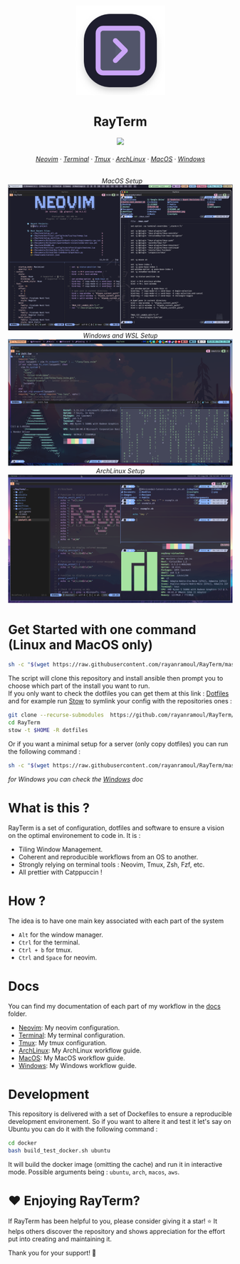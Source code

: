 <div align="center">
 
<img width="200" src="https://github.com/rayanramoul/RayTerm/blob/master/assets/logo.png?raw=true">
</img>
<h1>RayTerm</h1>
<img src="https://raw.githubusercontent.com/catppuccin/catppuccin/main/assets/palette/macchiato.png" width="400" />
<h6 align="center">
  <a href="https://github.com/rayanramoul/RayTerm/blob/master/docs/Neovim.md">Neovim</a>
  ·
  <a href="https://github.com/rayanramoul/RayTerm/blob/master/docs/Terminal.md">Terminal</a>
  ·
  <a href="https://github.com/rayanramoul/RayTerm/blob/master/docs/Tmux.md">Tmux</a>
  ·
  <a href="https://github.com/rayanramoul/RayTerm/blob/master/docs/ArchLinux.md">ArchLinux</a>
  ·
  <a href="https://github.com/rayanramoul/RayTerm/blob/master/docs/MacOS.md">MacOS</a>
  ·
  <a href="https://github.com/rayanramoul/RayTerm/blob/master/docs/Windows.md">Windows</a>
</h6>

&nbsp;
_MacOS Setup_
![RayTerm](https://github.com/rayanramoul/RayTerm/blob/master/assets/macos_preview.png?raw=true)
_Windows and WSL Setup_
![RayTerm](https://github.com/rayanramoul/RayTerm/blob/master/assets/windows_preview.png?raw=true)
_ArchLinux Setup_
![RayTerm](https://github.com/rayanramoul/RayTerm/blob/master/assets/arch_preview.png?raw=true)

</div>

# Get Started with one command (Linux and MacOS only)

```bash
sh -c "$(wget https://raw.githubusercontent.com/rayanramoul/RayTerm/master/install.sh -O -)"
```
The script will clone this repository and install ansible then prompt you to choose which part of the install you want to run. <br>
If you only want to check the dotfiles you can get them at this link : [Dotfiles](dotfiles) and for example run [Stow](https://www.gnu.org/software/stow/) to symlink your config with the repositories ones :
```bash
git clone --recurse-submodules  https://github.com/rayanramoul/RayTerm/
cd RayTerm
stow -t $HOME -R dotfiles
```

Or if you want a minimal setup for a server (only copy dotfiles) you can run the following command :
```bash
sh -c "$(wget https://raw.githubusercontent.com/rayanramoul/RayTerm/master/install_minimal.sh -O -)" -- -m
```

_for Windows you can check the [Windows](docs/Windows.md) doc_

# What is this ?
RayTerm is a set of configuration, dotfiles and software to ensure a vision on the optimal environement to code in.
It is :
- Tiling Window Management.
- Coherent and reproducible workflows from an OS to another.
- Strongly relying on terminal tools : Neovim, Tmux, Zsh, Fzf, etc.
- All prettier with Catppuccin !

# How ?
The idea is to have one main key associated with each part of the system 
- `Alt` for the window manager.
- `Ctrl` for the terminal.
- `Ctrl + b` for tmux.
- `Ctrl` and `Space` for neovim.

# Docs
You can find my documentation of each part of my workflow in the [docs](docs) folder.
- [Neovim](docs/Neovim.md): My neovim configuration.
- [Terminal](docs/Terminal.md): My terminal configuration.
- [Tmux](docs/Tmux.md): My tmux configuration.
- [ArchLinux](docs/ArchLinux.md): My ArchLinux workflow guide.
- [MacOS](docs/MacOS.md): My MacOS workflow guide.
- [Windows](docs/Windows.md): My Windows workflow guide.

# Development
This repository is delivered with a set of Dockefiles to ensure a reproducible development environement.
So if you want to altere it and test it let's say on Ubuntu you can do it with the following command :
```bash
cd docker
bash build_test_docker.sh ubuntu
```
It will build the docker image (omitting the cache) and run it in interactive mode.
Possible arguments being : `ubuntu`, `arch`, `macos`, `aws`.

# ❤️ Enjoying RayTerm?

If RayTerm has been helpful to you, please consider giving it a star! ⭐ It helps others discover the repository and shows appreciation for the effort put into creating and maintaining it.

Thank you for your support! 🚀




